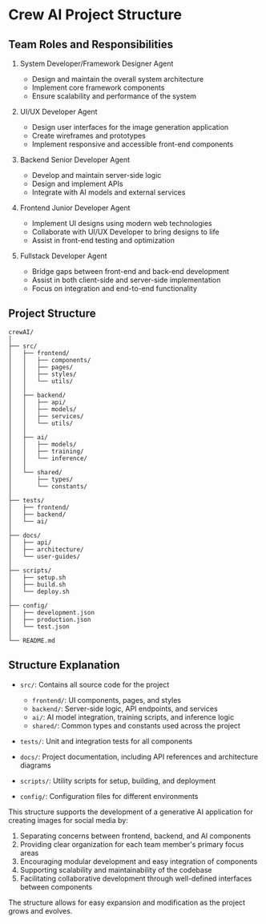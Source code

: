 # Crew AI Project Structure

## Team Roles and Responsibilities

1. System Developer/Framework Designer Agent
   - Design and maintain the overall system architecture
   - Implement core framework components
   - Ensure scalability and performance of the system

2. UI/UX Developer Agent
   - Design user interfaces for the image generation application
   - Create wireframes and prototypes
   - Implement responsive and accessible front-end components

3. Backend Senior Developer Agent
   - Develop and maintain server-side logic
   - Design and implement APIs
   - Integrate with AI models and external services

4. Frontend Junior Developer Agent
   - Implement UI designs using modern web technologies
   - Collaborate with UI/UX Developer to bring designs to life
   - Assist in front-end testing and optimization

5. Fullstack Developer Agent
   - Bridge gaps between front-end and back-end development
   - Assist in both client-side and server-side implementation
   - Focus on integration and end-to-end functionality

## Project Structure

```
crewAI/
│
├── src/
│   ├── frontend/
│   │   ├── components/
│   │   ├── pages/
│   │   ├── styles/
│   │   └── utils/
│   │
│   ├── backend/
│   │   ├── api/
│   │   ├── models/
│   │   ├── services/
│   │   └── utils/
│   │
│   ├── ai/
│   │   ├── models/
│   │   ├── training/
│   │   └── inference/
│   │
│   └── shared/
│       ├── types/
│       └── constants/
│
├── tests/
│   ├── frontend/
│   ├── backend/
│   └── ai/
│
├── docs/
│   ├── api/
│   ├── architecture/
│   └── user-guides/
│
├── scripts/
│   ├── setup.sh
│   ├── build.sh
│   └── deploy.sh
│
├── config/
│   ├── development.json
│   ├── production.json
│   └── test.json
│
└── README.md
```

## Structure Explanation

- `src/`: Contains all source code for the project
  - `frontend/`: UI components, pages, and styles
  - `backend/`: Server-side logic, API endpoints, and services
  - `ai/`: AI model integration, training scripts, and inference logic
  - `shared/`: Common types and constants used across the project

- `tests/`: Unit and integration tests for all components

- `docs/`: Project documentation, including API references and architecture diagrams

- `scripts/`: Utility scripts for setup, building, and deployment

- `config/`: Configuration files for different environments

This structure supports the development of a generative AI application for creating images for social media by:

1. Separating concerns between frontend, backend, and AI components
2. Providing clear organization for each team member's primary focus areas
3. Encouraging modular development and easy integration of components
4. Supporting scalability and maintainability of the codebase
5. Facilitating collaborative development through well-defined interfaces between components

The structure allows for easy expansion and modification as the project grows and evolves.
